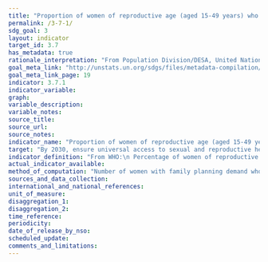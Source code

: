 ```yaml
---
title: "Proportion of women of reproductive age (aged 15-49 years) who have their need for family planning satisfied with modern methods"
permalink: /3-7-1/
sdg_goal: 3
layout: indicator
target_id: 3.7
has_metadata: true
rationale_interpretation: "From Population Division/DESA, United Nations: \nWhile it is difficult to define an ideal level of contraceptive prevalence, since it is dependent, in part, on women's and men fertility preferences, the proportion of demand for family planning satisfied can be interpreted as the degree to which total demand for contraception has been met with an ideal (if improbable) target of 100 per cent demand met. \n\"The proportion of demand for family planning satisfied (met need for contraception) indicator enables assessment of family planning programmes and progress in providing contraceptive services to women who wish to avoid getting pregnant. Access to family planning provides women and their partners opportunities to make decisions about family size and timing of pregnancies. This contributes to maternal and child health by preventing unintended pregnancies and pregnancies that are too closely spaced, which are at higher risk for poor obstetrical outcomes. Unmet need for family planning shows the gap between women's reproductive intentions and their access to or use of contraceptives. The CPR provides an estimate of contraceptive use in a population. Both the unmet need for family planning and CPR indicators are used for tracking progress towards the MDG 5 target 5B of achieving universal access to reproductive health.\" (WHO, 2011)\n\nFrom UNFPA: \n The contraceptive prevalence rate, which serves as a proxy measure of access to reproductive health services, is useful for tracking progress towards the target of achieving universal access to reproductive health, especially when the indicator is considered in conjunction with information about women's knowledge of family planning or accessibility, and the quality of family planning services. Information on contraceptive prevalence complements the indicator of unmet need for family planning. The sum of contraceptive prevalence and unmet need determines the total demand for contraception. Unlike the unmet need indicator, contraceptive prevalence does not take into account whether women or couples do or do not desire additional children. This makes the indicator more difficult to interpret than unmet need because contraceptive prevalence rates vary across societies with vastly different preferred family sizes. For the same reason, it is difficult to specify the desired target for contraceptive prevalence rates."
goal_meta_link: "http://unstats.un.org/sdgs/files/metadata-compilation/Metadata-Goal-3.pdf"
goal_meta_link_page: 19
indicator: 3.7.1
indicator_variable: 
graph: 
variable_description: 
variable_notes: 
source_title: 
source_url: 
source_notes: 
indicator_name: "Proportion of women of reproductive age (aged 15-49 years) who have their need for family planning satisfied with modern methods"
target: "By 2030, ensure universal access to sexual and reproductive health-care services, including for family planning, information and education, and the integration of reproductive health into national strategies and programmes."
indicator_definition: "From WHO:\n Percentage of women of reproductive age (15-49 years) who are sexually active and who have their need for family planning satisfied with modern methods.\n\nFrom Population Division/DESA, United Nations: \nPercentage of women of reproductive age (15-49 years) who have their need for family planning satisfied with modern methods.\n\nFrom UNFPA: \n The contraceptive prevalence rate is the percentage of women of reproductive age who are currently using, or whose sexual partner is currently using, at least one contraceptive method, regardless of the method used. \nConcepts \nWomen of reproductive age include all women of reproductive age (15-49) who are married or in consensual union. \nContraceptive methods include modern and traditional methods. Modern methods of contraception include female and male sterilization, oral hormonal pills, intra-uterine devices (IUD), male condoms, injectables, implants (including Norplant), vaginal barrier methods, female condoms, and emergency contraception. Traditional methods of contraception include the rhythm method (periodic abstinence), withdrawal, lactational amenorrhea method (LAM) and folk methods."
actual_indicator_available: 
method_of_computation: "Number of women with family planning demand who use modern methods / Total number of women in need of family planning \nMethod of measurement \nHousehold surveys include a series of questions to measure modern contraceptive prevalence rate and demand for family planning.\nTotal demand for family planning is defined as the sum of the number of women of reproductive age (15'49 years) who are married or in a union and who are currently using, or whose sexual partner is currently using, at least one contraceptive method, and the unmet need for family planning. Unmet need for family planning is the proportion of women of reproductive age (15'49 years) either married or in a consensual union, who are fecund and sexually active but who are not using any method of contraception (modern or traditional), and report not wanting any more children or wanting to delay the birth of their next child for at least two years. Included are: (i) all pregnant women (married or in a consensual union) whose pregnancies were unwanted or mistimed at the time of conception; (ii) all postpartum amenorrhoeic women (married or in consensual union) who are not using family planning and whose last birth was unwanted or mistimed; (iii) all fecund women (married or in consensual union) who are neither pregnant nor postpartum amenorrhoeic, and who either do not want any more children (want to limit family size), or who wish to postpone the birth of a child for at least two years or do not know when or if they want another child (want to space births), but are not using any contraceptive method.\n\nFrom Population Division/DESA, United Nations: \nThe numerator is the percentage of women of reproductive age (15-49 years old) who are currently using, or whose sexual partner is currently using, at least one modern contraceptive method. The denominator is the total demand for family planning (the sum of contraceptive prevalence (any method) and the unmet need for family planning. \nMetadata on the definition, method of computation and other information for each component' contraceptive prevalence and unmet need for family planning'are included in the MDG database as each was an indicator (5.3 and 5.6) used for global monitoring of MDG target 5.B. Achieve, by 2015, universal access to reproductive health. An important limitation, though, of the indicators used in MDG monitoring is that they were only with reference to women of reproductive age who are married or in a union. The indicators missed women who are not married but who are exposed to the risk of pregnancy. \nSee http://unstats.un.org/unsd/mdg/Metadata.aspx \nThe proposed indicator limits the numerator to women who are using a modern method of family planning. Women who are using a traditional method of contraception are not considered as having a met need for family planning. \nIn contrast, the indicator 'Demand for family planning satisfied (met need for contraception)' (regardless if the method used is modern or traditional).is a key indicator under the Every Woman, Every Child initiative and is described in detail in the handbook 'Monitoring maternal, newborn and child health: understanding key progress indicators' available here from WHO (2011): http://www.who.int/entity/healthmetrics/news/monitoring_maternal_newborn_child_health.pdf.\n\nFrom UNFPA: \n ( Women using a contraceptive method / Women of reproductive age ) X 100"
sources_and_data_collection: 
international_and_national_references: 
unit_of_measure: 
disaggregation_1: 
disaggregation_2: 
time_reference: 
periodicity: 
date_of_release_by_nso: 
scheduled_update: 
comments_and_limitations: 
---
```


